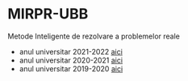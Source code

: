 # MIRPR-UBB

Metode Inteligente de rezolvare a problemelor reale

- anul universitar 2021-2022 [aici](https://github.com/lauradiosan/MIRPR-UBB/tree/master/2021-2022)
- anul universitar 2020-2021 [aici](https://github.com/lauradiosan/MIRPR-UBB/tree/master/2020-2021)
- anul universitar 2019-2020 [aici](https://github.com/lauradiosan/MIRPR-2019-2020)
